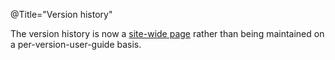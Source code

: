 @Title="Version history"

The version history is now a [site-wide page](/versions) rather than
being maintained on a per-version-user-guide basis.
